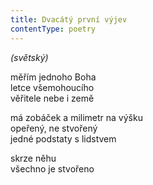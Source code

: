 ```yaml
---
title: Dvacátý první výjev
contentType: poetry
---
```


<section>

_(světský)_

měřím jednoho Boha  
letce všemohoucího  
věřitele nebe i země

</section>

<section>

má zobáček a milimetr na výšku  
opeřený, ne stvořený  
jedné podstaty s lidstvem

</section>

<section>

skrze něhu  
všechno je stvořeno

</section>
